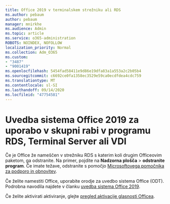 ```yaml
---
title: Office 2019 v terminalskem strežniku ali RDS
ms.author: pebaum
author: pebaum
manager: mnirkhe
ms.audience: Admin
ms.topic: article
ms.service: o365-administration
ROBOTS: NOINDEX, NOFOLLOW
localization_priority: Normal
ms.collection: Adm_O365
ms.custom:
- "3487"
- "9001419"
ms.openlocfilehash: 5454fad58411e9d86e19dfa83a1a553a2c2b05b4
ms.sourcegitcommit: c6692ce0fa1358ec3529e59ca0ecdfdea4cdc759
ms.translationtype: MT
ms.contentlocale: sl-SI
ms.lasthandoff: 09/14/2020
ms.locfileid: "47754581"
---
```

# <a name="deploying-office-2019-for-shared-use-on-rds-terminal-server-or-vdi"></a>Uvedba sistema Office 2019 za uporabo v skupni rabi v programu RDS, Terminal Server ali VDI

Če je Office že nameščen v strežniku RDS s katerim koli drugim Officeovim paketom, ga odstranite. Na primer, pojdite na **Nadzorna plošča**  >  **odstranite program**. Če imate težave, odstranite s pomočjo [Microsoftovega pomočnika za podporo in obnovitev](https://aka.ms/SARA-OfficeUninstall-Alchemy). 

Če želite namestiti Office, uporabite orodje za uvedbo sistema Office (ODT). Podrobna navodila najdete v članku [uvedba sistema Office 2019](https://docs.microsoft.com/deployoffice/office2019/deploy).

Če želite aktivirati aktiviranje, glejte [pregled aktivacije glasnosti Officea](https://docs.microsoft.com/deployoffice/vlactivation/plan-volume-activation-of-office).